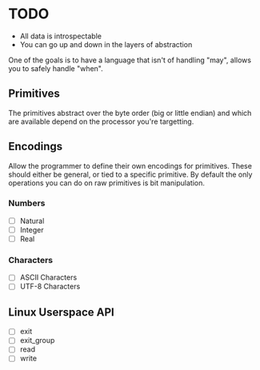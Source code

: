 # TODO

- All data is introspectable
- You can go up and down in the layers of abstraction

One of the goals is to have a language that isn't of handling "may", allows you
to safely handle "when".

## Primitives

The primitives abstract over the byte order (big or little endian) and which are
available depend on the processor you're targetting.

## Encodings

Allow the programmer to define their own encodings for primitives. These should
either be general, or tied to a specific primitive. By default the only
operations you can do on raw primitives is bit manipulation.

### Numbers

- [ ] Natural
- [ ] Integer
- [ ] Real

### Characters

- [ ] ASCII Characters
- [ ] UTF-8 Characters

## Linux Userspace API

- [ ] exit
- [ ] exit_group
- [ ] read
- [ ] write
